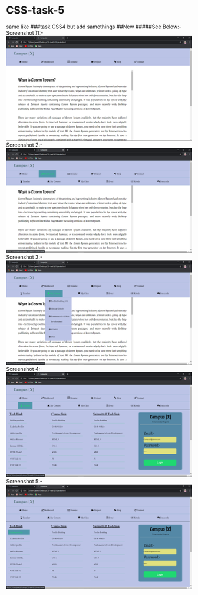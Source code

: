 # CSS-task-5
same like
###task CSS4 
but add samethings 
##New 
#####See Below:-
Screenshot )1:-
![](https://github.com/jaak072/CSS-task-5/blob/master/Screenshot/Screenshot%2001.png)
Screenshot 2:-
![](https://github.com/jaak072/CSS-task-5/blob/master/Screenshot/Screenshot%2002.png)
Screenshot 3:-
![](https://github.com/jaak072/CSS-task-5/blob/master/Screenshot/Screenshot%2003.png)
Screenshot 4:-
![](https://github.com/jaak072/CSS-task-5/blob/master/Screenshot/Screenshot%2004.png)
Screenshot 5:-
![](https://github.com/jaak072/CSS-task-5/blob/master/Screenshot/Screenshot%2005.png)
